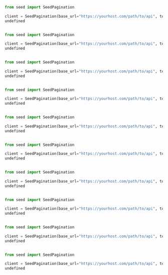 ```python
from seed import SeedPagination

client = SeedPagination(base_url="https://yourhost.com/path/to/api", token="YOUR_TOKEN", )        
undefined
 
```                        


```python
from seed import SeedPagination

client = SeedPagination(base_url="https://yourhost.com/path/to/api", token="YOUR_TOKEN", )        
undefined
 
```                        


```python
from seed import SeedPagination

client = SeedPagination(base_url="https://yourhost.com/path/to/api", token="YOUR_TOKEN", )        
undefined
 
```                        


```python
from seed import SeedPagination

client = SeedPagination(base_url="https://yourhost.com/path/to/api", token="YOUR_TOKEN", )        
undefined
 
```                        


```python
from seed import SeedPagination

client = SeedPagination(base_url="https://yourhost.com/path/to/api", token="YOUR_TOKEN", )        
undefined
 
```                        


```python
from seed import SeedPagination

client = SeedPagination(base_url="https://yourhost.com/path/to/api", token="YOUR_TOKEN", )        
undefined
 
```                        


```python
from seed import SeedPagination

client = SeedPagination(base_url="https://yourhost.com/path/to/api", token="YOUR_TOKEN", )        
undefined
 
```                        


```python
from seed import SeedPagination

client = SeedPagination(base_url="https://yourhost.com/path/to/api", token="YOUR_TOKEN", )        
undefined
 
```                        


```python
from seed import SeedPagination

client = SeedPagination(base_url="https://yourhost.com/path/to/api", token="YOUR_TOKEN", )        
undefined
 
```                        


```python
from seed import SeedPagination

client = SeedPagination(base_url="https://yourhost.com/path/to/api", token="YOUR_TOKEN", )        
undefined
 
```                        


